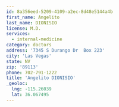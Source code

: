 ```yaml
---
id: 8a356eed-5209-4109-a2ec-8d48e5144a4b
first_name: Angelito
last_name: DIONISIO
license: M.D.
services:
  - internal-medicine
category: doctors
address: '7345 S Durango Dr  Box 223'
city: 'Las Vegas'
state: NV
zip: '89113'
phone: 702-791-1222
title: 'Angelito DIONISIO'
_geoloc:
  lng: -115.26039
  lat: 36.067495
---
```

